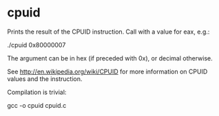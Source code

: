cpuid
=====

Prints the result of the CPUID instruction.  Call with a value for eax, e.g.:

./cpuid 0x80000007

The argument can be in hex (if preceded with 0x), or decimal otherwise.

See http://en.wikipedia.org/wiki/CPUID for more information on CPUID values and the instruction.

Compilation is trivial:

gcc -o cpuid cpuid.c
